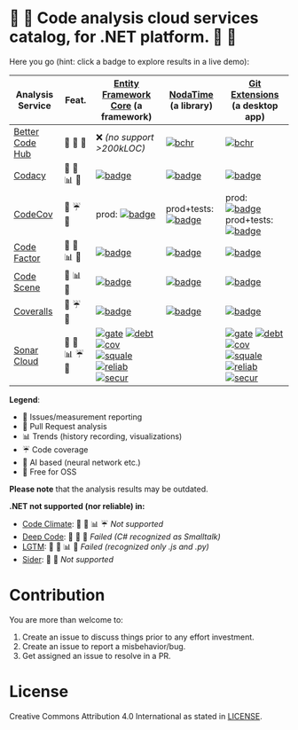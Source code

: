 # :wrench: :hammer: Code analysis cloud services catalog, for .NET platform. :hammer: :wrench:

Here you go (hint: click a badge to explore results in a live demo):

| Analysis Service      | Feat. |[Entity Framework Core][ef] (a framework)|[NodaTime][noda] (a library)|[Git Extensions][gitext] (a desktop app)|
|-----------------------|-------|-----------------------------------------|----------------------------|----------------------------------------|
| [Better Code Hub][bch]| :traffic_light: :speech_balloon: :gift:| :x: *(no support >200kLOC)* | [![bchr][bch-noda-badge]][bch-noda] | [![bchr][bch-gitext-badge]][bch-gitext] |
| [Codacy][codacy]      | :traffic_light: :speech_balloon: :bar_chart: :gift: | [![badge][codacy-ef-badge]][codacy-ef] | [![badge][codacy-noda-badge]][codacy-noda] | [![badge][codacy-gitext-badge]][codacy-gitext] |
| [CodeCov][ccov]       | :speech_balloon: :umbrella: :gift: | prod: [![badge][ccov-ef-badge]][ccov-ef] | prod+tests: [![badge][ccov-noda-badge]][ccov-noda] | prod: [![badge][ccov-gitext-badge-prod]][ccov-gitext]<br/>prod+tests: [![badge][ccov-gitext-badge-prod-test]][ccov-gitext] |
| [Code Factor][cfact]  | :traffic_light: :speech_balloon: :bar_chart: :gift: | [![badge][cfact-ef-badge]][cfact-ef] | [![badge][cfact-noda-badge]][cfact-noda] | [![badge][cfact-gitext-badge]][cfact-gitext] |
| [Code Scene][scene]   | :traffic_light: :bar_chart: :gift: | [![badge][scene-ef-badge]][scene-ef] | [![badge][scene-noda-badge]][scene-noda] | [![badge][scene-gitext-badge]][scene-gitext] |
| [Coveralls][covall]   | :speech_balloon: :umbrella: :gift: | [![badge][covall-ef-badge]][covall-ef] | [![badge][covall-noda-badge]][covall-noda] | [![badge][covall-gitext-badge]][covall-gitext] |
| [Sonar Cloud][sonar]  | :traffic_light: :speech_balloon: :bar_chart: :umbrella: :gift: | [![gate][sonar-ef-gate]][sonar-ef] [![debt][sonar-ef-debt]][sonar-ef] [![cov][sonar-ef-cov]][sonar-ef] [![squale][sonar-ef-squale]][sonar-ef] [![reliab][sonar-ef-reliab]][sonar-ef] [![secur][sonar-ef-secur]][sonar-ef] | | [![gate][sonar-gitext-gate]][sonar-gitext] [![debt][sonar-gitext-debt]][sonar-gitext] [![cov][sonar-gitext-cov]][sonar-gitext] [![squale][sonar-gitext-squale]][sonar-gitext] [![reliab][sonar-gitext-reliab]][sonar-gitext] [![secur][sonar-gitext-secur]][sonar-gitext] |

**Legend**:

- :traffic_light: Issues/measurement reporting
- :speech_balloon: Pull Request analysis
- :bar_chart: Trends (history recording, visualizations)
- :umbrella: Code coverage
- :milky_way: AI based (neural network etc.)
- :gift: Free for OSS

**Please note** that the analysis results may be outdated.

**.NET not supported (nor reliable) in:**

* [Code Climate][clima]: :traffic_light: :speech_balloon: :bar_chart: :umbrella: *Not supported*
* [Deep Code][deepc]: :traffic_light: :milky_way: :gift: *Failed (C# recognized as Smalltalk)*
* [LGTM][lgtm]: :traffic_light: :speech_balloon: :bar_chart: :gift: *Failed (recognized only .js and .py)*
* [Sider][sider]: :traffic_light: :speech_balloon: *Not supported*

# Contribution

You are more than welcome to: 

1. Create an issue to discuss things prior to any effort investment.
2. Create an issue to report a misbehavior/bug.
3. Get assigned an issue to resolve in a PR.

# License

Creative Commons Attribution 4.0 International as stated in [LICENSE](./LICENSE).



[bch]: https://bettercodehub.com "Better Code Hub"
[codacy]: https://codacy.com "Codacy"
[ccov]: https://codecov.io/ "Codecov"
[cfact]: https://www.codefactor.io "CodeFactor"
[clima]: https://codeclimate.com/ "Code Climate"
[covall]: https://coveralls.io/ "Coveralls"
[deepc]: https://www.deepcode.ai/ "Deep Code"
[lgtm]: https://lgtm.com/ "LGTM"
[scene]: https://codescene.io/ "Code Scene"
[sider]: https://sider.review/  "Sider"
[sonar]: https://sonarcloud.io/ "SonarCloud"

[ef]: https://github.com/aspnet/AspNetCore "A lightweight and extensible version of the popular data access technology."
[noda]: https://github.com/nodatime/nodatime "A better date and time API for .NET"
[gitext]: https://github.com/gitextensions/gitextensions "A standalone UI tool for managing git repositories"

[bch-gitext]: /img/bch-gitext.png
[bch-gitext-badge]: https://bettercodehub.com/edge/badge/wachulski/gitextensions?branch=master
[bch-noda]: /img/bch-noda.png
[bch-noda-badge]: https://bettercodehub.com/edge/badge/codeconditioner/nodatime?branch=master
[ccov-ef]: https://codecov.io/gh/codeconditioner/EntityFrameworkCore/branch/CodeCov
[ccov-ef-badge]: https://codecov.io/gh/codeconditioner/EntityFrameworkCore/branch/CodeCov/graph/badge.svg
[ccov-noda]: https://codecov.io/gh/nodatime/nodatime
[ccov-noda-badge]: https://codecov.io/gh/nodatime/nodatime/branch/master/graph/badge.svg
[ccov-gitext]: https://codecov.io/gh/gitextensions/gitextensions
[ccov-gitext-badge-prod]: https://codecov.io/gh/gitextensions/gitextensions/branch/master/graph/badge.svg?flag=production
[ccov-gitext-badge-prod-test]: https://codecov.io/gh/gitextensions/gitextensions/branch/master/graph/badge.svg
[codacy-ef]: https://www.codacy.com/app/code-conditioner/EntityFrameworkCore
[codacy-ef-badge]: https://api.codacy.com/project/badge/Grade/6bafdf803f12431a9721cc3224c02229
[codacy-noda]: https://www.codacy.com/app/code-conditioner/nodatime
[codacy-noda-badge]: https://api.codacy.com/project/badge/Grade/ef3644505f7d48629739750edf1de6ff
[codacy-gitext]: https://www.codacy.com/app/wachulski/gitextensions?utm_source=github.com&amp;utm_medium=referral&amp;utm_content=wachulski/gitextensions&amp;utm_campaign=Badge_Grade
[codacy-gitext-badge]: https://api.codacy.com/project/badge/Grade/c7e4d208980d4a14b5eb23b76f2d5a01
[covall-ef]: https://coveralls.io/github/codeconditioner/EntityFrameworkCore
[covall-ef-badge]: https://coveralls.io/repos/github/codeconditioner/EntityFrameworkCore/badge.svg
[covall-noda]: https://coveralls.io/repos/github/codeconditioner/nodatime
[covall-noda-badge]: https://coveralls.io/repos/github/codeconditioner/nodatime/badge.svg
[covall-gitext]: https://coveralls.io/repos/github/codeconditioner/gitextensions
[covall-gitext-badge]: https://coveralls.io/repos/github/codeconditioner/gitextensions/badge.svg?branch=coveralls
[cfact-ef]: https://www.codefactor.io/repository/github/codeconditioner/entityframeworkcore/
[cfact-ef-badge]: https://www.codefactor.io/repository/github/codeconditioner/entityframeworkcore/badge
[cfact-noda]: https://www.codefactor.io/repository/github/codeconditioner/nodatime/
[cfact-noda-badge]: https://www.codefactor.io/repository/github/codeconditioner/nodatime/badge
[cfact-gitext]: https://www.codefactor.io/repository/github/wachulski/gitextensions/
[cfact-gitext-badge]: https://www.codefactor.io/repository/github/wachulski/gitextensions/badge
[scene-ef]: https://codescene.io/projects/4454/jobs/latest-successful/results
[scene-ef-badge]: https://codescene.io/projects/4454/status.svg
[scene-noda]: https://codescene.io/projects/4202/jobs/latest-successful/results
[scene-noda-badge]: https://codescene.io/projects/4202/status.svg
[scene-gitext]: https://codescene.io/projects/4180/jobs/latest-successful/results
[scene-gitext-badge]: https://codescene.io/projects/4180/status.svg
[sonar-ef]: https://sonarcloud.io/dashboard?id=EntityFrameworkCore
[sonar-ef-gate]: https://sonarcloud.io/api/project_badges/measure?project=EntityFrameworkCore&metric=alert_status
[sonar-ef-debt]: https://sonarcloud.io/api/project_badges/measure?project=EntityFrameworkCore&metric=sqale_index
[sonar-ef-cov]: https://sonarcloud.io/api/project_badges/measure?project=EntityFrameworkCore&metric=coverage
[sonar-ef-squale]: https://sonarcloud.io/api/project_badges/measure?project=EntityFrameworkCore&metric=sqale_rating
[sonar-ef-reliab]: https://sonarcloud.io/api/project_badges/measure?project=EntityFrameworkCore&metric=reliability_rating
[sonar-ef-secur]: https://sonarcloud.io/api/project_badges/measure?project=EntityFrameworkCore&metric=security_rating
[sonar-gitext]: https://sonarcloud.io/dashboard?id=GitExtensions
[sonar-gitext-gate]: https://sonarcloud.io/api/project_badges/measure?project=GitExtensions&metric=alert_status
[sonar-gitext-debt]: https://sonarcloud.io/api/project_badges/measure?project=GitExtensions&metric=sqale_index
[sonar-gitext-cov]: https://sonarcloud.io/api/project_badges/measure?project=GitExtensions&metric=coverage
[sonar-gitext-squale]: https://sonarcloud.io/api/project_badges/measure?project=GitExtensions&metric=sqale_rating
[sonar-gitext-reliab]: https://sonarcloud.io/api/project_badges/measure?project=GitExtensions&metric=reliability_rating
[sonar-gitext-secur]: https://sonarcloud.io/api/project_badges/measure?project=GitExtensions&metric=security_rating